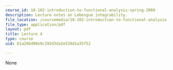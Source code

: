 ```yaml
---
course_id: 18-102-introduction-to-functional-analysis-spring-2009
description: Lecture notes on Lebesgue integrability.
file_location: /coursemedia/18-102-introduction-to-functional-analysis-spring-2009/61a26bd09e9c192d3da2e538d1a35f52_MIT18_102s09_lec04.pdf
file_type: application/pdf
layout: pdf
title: Lecture 4
type: course
uid: 61a26bd09e9c192d3da2e538d1a35f52

---
```

None